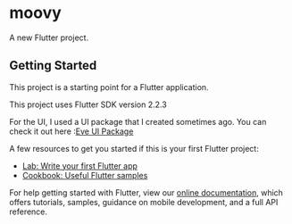 # moovy

A new Flutter project.

## Getting Started

This project is a starting point for a Flutter application.

This project uses Flutter SDK version 2.2.3

For the UI, I used a UI package that I created sometimes ago. You can check it out here :[Eve UI Package](https://github.com/TobiCrackIT/eve_ui_package.git)



A few resources to get you started if this is your first Flutter project:

- [Lab: Write your first Flutter app](https://flutter.dev/docs/get-started/codelab)
- [Cookbook: Useful Flutter samples](https://flutter.dev/docs/cookbook)

For help getting started with Flutter, view our
[online documentation](https://flutter.dev/docs), which offers tutorials,
samples, guidance on mobile development, and a full API reference.
